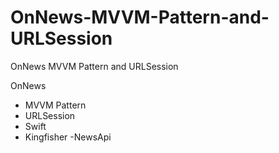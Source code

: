 # OnNews-MVVM-Pattern-and-URLSession
OnNews MVVM Pattern and URLSession

OnNews 
- MVVM Pattern
- URLSession
- Swift
- Kingfisher
-NewsApi
